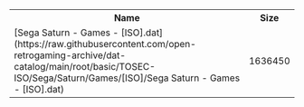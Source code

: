 <table>
<tr><th>Name</th><th>Size</th></tr>
<tr><td>[Sega Saturn - Games - [ISO].dat](https://raw.githubusercontent.com/open-retrogaming-archive/dat-catalog/main/root/basic/TOSEC-ISO/Sega/Saturn/Games/[ISO]/Sega Saturn - Games - [ISO].dat)</td><td>1636450</td></tr>
</table>
